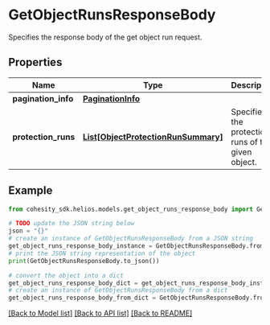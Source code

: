 # GetObjectRunsResponseBody

Specifies the response body of the get object run request.

## Properties

Name | Type | Description | Notes
------------ | ------------- | ------------- | -------------
**pagination_info** | [**PaginationInfo**](PaginationInfo.md) |  | [optional] 
**protection_runs** | [**List[ObjectProtectionRunSummary]**](ObjectProtectionRunSummary.md) | Specifies the protection runs of the given object. | [optional] 

## Example

```python
from cohesity_sdk.helios.models.get_object_runs_response_body import GetObjectRunsResponseBody

# TODO update the JSON string below
json = "{}"
# create an instance of GetObjectRunsResponseBody from a JSON string
get_object_runs_response_body_instance = GetObjectRunsResponseBody.from_json(json)
# print the JSON string representation of the object
print(GetObjectRunsResponseBody.to_json())

# convert the object into a dict
get_object_runs_response_body_dict = get_object_runs_response_body_instance.to_dict()
# create an instance of GetObjectRunsResponseBody from a dict
get_object_runs_response_body_from_dict = GetObjectRunsResponseBody.from_dict(get_object_runs_response_body_dict)
```
[[Back to Model list]](../README.md#documentation-for-models) [[Back to API list]](../README.md#documentation-for-api-endpoints) [[Back to README]](../README.md)


